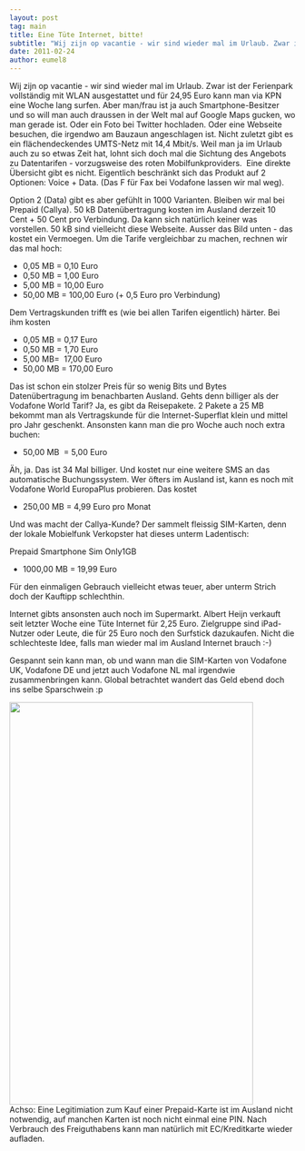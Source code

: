 ```yaml
---
layout: post
tag: main
title: Eine Tüte Internet, bitte!
subtitle: "Wij zijn op vacantie - wir sind wieder mal im Urlaub. Zwar ist der Ferienpark vollständig mit WLAN ausgestattet und für 24,95 Euro kann man via KPN eine Woche lang surfen. Aber man/frau ist ja auch Smartphone-Besitzer und so will man auch draussen in&hellip;"
date: 2011-02-24
author: eumel8
---
```


<p style="text-align: left;">Wij zijn op vacantie - wir sind wieder mal im Urlaub. Zwar ist der Ferienpark vollständig mit WLAN ausgestattet und für 24,95 Euro kann man via KPN eine Woche lang surfen. Aber man/frau ist ja auch Smartphone-Besitzer und so will man auch draussen in der Welt mal auf Google Maps gucken, wo man gerade ist. Oder ein Foto bei Twitter hochladen. Oder eine Webseite besuchen, die irgendwo am Bauzaun angeschlagen ist. Nicht zuletzt gibt es ein flächendeckendes UMTS-Netz mit 14,4 Mbit/s. Weil man ja im Urlaub auch zu so etwas Zeit hat, lohnt sich doch mal die Sichtung des Angebots zu Datentarifen - vorzugsweise des roten Mobilfunkproviders.  Eine direkte Übersicht gibt es nicht. Eigentlich beschränkt sich das Produkt auf 2 Optionen: Voice + Data. (Das F für Fax bei Vodafone lassen wir mal weg).</p>
<p style="text-align: left;">Option 2 (Data) gibt es aber gefühlt in 1000 Varianten. Bleiben wir mal bei Prepaid (Callya). 50 kB Datenübertragung kosten im Ausland derzeit 10 Cent + 50 Cent pro Verbindung. Da kann sich natürlich keiner was vorstellen. 50 kB sind vielleicht diese Webseite. Ausser das Bild unten - das kostet ein Vermoegen. Um die Tarife vergleichbar zu machen, rechnen wir das mal hoch:</p>
<ul style="text-align: left;">
<li>0,05 MB = 0,10 Euro</li>
<li>0,50 MB = 1,00 Euro</li>
<li>5,00 MB = 10,00 Euro</li>
<li>50,00 MB = 100,00 Euro (+ 0,5 Euro pro Verbindung)</li>
</ul>
<p style="text-align: left;">Dem Vertragskunden trifft es (wie bei allen Tarifen eigentlich) härter. Bei ihm kosten</p>
<ul style="text-align: left;">
<li>0,05 MB = 0,17 Euro</li>
<li>0,50 MB = 1,70 Euro</li>
<li>5,00 MB=  17,00 Euro</li>
<li>50,00 MB = 170,00 Euro</li>
</ul>
<p style="text-align: left;">Das ist schon ein stolzer Preis für so wenig Bits und Bytes Datenübertragung im benachbarten Ausland. Gehts denn billiger als der Vodafone World Tarif? Ja, es gibt da Reisepakete. 2 Pakete a 25 MB bekommt man als Vertragskunde für die Internet-Superflat klein und mittel pro Jahr geschenkt. Ansonsten kann man die pro Woche auch noch extra buchen:</p>
<ul style="text-align: left;">
<li>50,00 MB  = 5,00 Euro</li>
</ul>
<p style="text-align: left;">Äh, ja. Das ist 34 Mal billiger. Und kostet nur eine weitere SMS an das automatische Buchungssystem. Wer öfters im Ausland ist, kann es noch mit Vodafone World EuropaPlus probieren. Das kostet</p>
<ul style="text-align: left;">
<li>250,00 MB = 4,99 Euro pro Monat</li>
</ul>
<p style="text-align: left;">Und was macht der Callya-Kunde? Der sammelt fleissig SIM-Karten, denn der lokale Mobielfunk Verkopster hat dieses unterm Ladentisch:</p>
<p style="text-align: left;">Prepaid Smartphone Sim Only1GB</p>
<ul style="text-align: left;">
<li>1000,00 MB = 19,99 Euro</li>
</ul>
<p style="text-align: left;">Für den einmaligen Gebrauch vielleicht etwas teuer, aber unterm Strich doch der Kauftipp schlechthin.</p>
<p style="text-align: left;">Internet gibts ansonsten auch noch im Supermarkt. Albert Heijn verkauft seit letzter Woche eine Tüte Internet für 2,25 Euro. Zielgruppe sind iPad-Nutzer oder Leute, die für 25 Euro noch den Surfstick dazukaufen. Nicht die schlechteste Idee, falls man wieder mal im Ausland Internet brauch :-)</p>
<p style="text-align: left;">Gespannt sein kann man, ob und wann man die SIM-Karten von Vodafone UK, Vodafone DE und jetzt auch Vodafone NL mal irgendwie zusammenbringen kann. Global betrachtet wandert das Geld ebend doch ins selbe Sparschwein :p</p>
<div class="image_block"><a href="/blogs/media/blogs/blog/IMAG0018.jpg?mtime=1298569716"><img src="/blogs/media/blogs/blog/IMAG0018.jpg?mtime=1298569716" alt="" width="429" height="709" /></a></div>
<div class="image_block"></div>
<div class="image_block">Achso: Eine Legitimiation zum Kauf einer Prepaid-Karte ist im Ausland nicht notwendig, auf manchen Karten ist noch nicht einmal eine PIN. Nach Verbrauch des Freiguthabens kann man natürlich mit EC/Kreditkarte wieder aufladen.</div>
